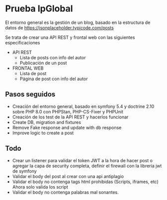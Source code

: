 # Prueba IpGlobal 

El entorno general es la gestión de un blog, basado en la estructura de datos de https://jsonplaceholder.typicode.com/posts

Se trata de crear una API REST y frontal web con las siguientes especificaciones

- API REST
  - Lista de posts con info del autor 
  - Publicación de un post
- FRONTAL WEB
  - Lista de post
  - Página de post con info del autor

## Pasos seguidos

- Creación del entorno general, basado en symfony 5.4 y doctrine 2.10 sobre PHP 8.0 con PHPStan, PHP-CS-Fixer y PHPUnit
- Creación de los test de la API REST y hacerlos funcionar
- Create DB, migration and fixtures
- Remove Fake response and update with db response
- Improve logic to create a post


## Todo
- Crear un listener para validar el token JWT a la hora de hacer post o agregar la capa de security completa, definir el firewall con la librería jwt de symfony
- Validar el body del post al crear con una api antiplagio
- Validar el body no contenga tags html prohibidas (Scripts, iframes, etc) Ahora solo valida los script
- Validar el body no contenga palabras mal sonantes.
